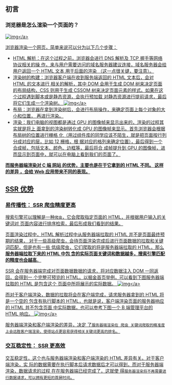 ## 初言

### 浏览器是怎么渲染一个页面的？

<a data-fancybox title="img" href="https://p3-juejin.byteimg.com/tos-cn-i-k3u1fbpfcp/f9d54b5db9484e0ca987580fec16f2c4~tplv-k3u1fbpfcp-zoom-in-crop-mark:3024:0:0:0.awebp?">![img](https://p3-juejin.byteimg.com/tos-cn-i-k3u1fbpfcp/f9d54b5db9484e0ca987580fec16f2c4~tplv-k3u1fbpfcp-zoom-in-crop-mark:3024:0:0:0.awebp?)</a>

浏览器渲染一个网页，简单来说可以分为以下几个步骤：

- HTML 解析：在这个过程之前，浏览器会进行 DNS 解析及 TCP 握手等网络协议相关的操
  作，来与用户需要访问的域名服务器建议连接，域名服务器会给用户返回一个 HTML 文本
  用于后面的渲染 （这一点很关键，要注意）。
- 渲染树的构建：浏览器客户端在收到服务端返回的 HTML 文本后，会对 HTML 的文本进行
  相关的解析，其中 DOM 会用于生成 DOM 树来决定页面的布局结构，CSS 则用于生成
  CSSOM 树来决定页面元素的样式。如果在这个过程遇到脚本或是静态资源，会执行预加载
  对静态资源进行提前请求，最后将它们生成一个渲染树。
  <a data-fancybox title="img" href="https://p1-juejin.byteimg.com/tos-cn-i-k3u1fbpfcp/27c2a0c031ba4e9cbe55168392fc514c~tplv-k3u1fbpfcp-zoom-in-crop-mark:3024:0:0:0.awebp?">![img](https://p1-juejin.byteimg.com/tos-cn-i-k3u1fbpfcp/27c2a0c031ba4e9cbe55168392fc514c~tplv-k3u1fbpfcp-zoom-in-crop-mark:3024:0:0:0.awebp?)</a>
- 布局：浏览器在拿到渲染树后，会进行布局操作，来确定页面上每个对象的大小和位置，
  再进行渲染。
- 渲染：我们电脑的视图都是通过 GPU 的图像帧来显示出来的，渲染的过程其实就是将上
  面拿到的渲染树转化成 GPU 的图像帧来显示。首先浏览器会根据布局树的位置进行栅格
  化（用过组件库的同学应该不陌生，就是把页面按行列分成对应的层，比如 12 栅格，根
  据对应的格列来确定位置），最后得到一个合成帧，包括文本、颜色、边框等，最后将合
  成帧提升到 GPU 的图像帧，进而显示到页面中，就可以在电脑上看到我们的页面了。

**而服务器端渲染对 C 端 网站 的优势，主要也是在于它拿到的 HTML 不同。 这样的差异
，会给 Web 应用带来不同的表现。**

## SSR 优势

### 易传播性： SSR 爬虫精度更高

搜索引擎可以理解是一种`爬虫`，它会爬取指定页面的 HTML，并根据用户输入的关键词对
页面内容进行排序检索，最后形成我们看到的结果。

页面渲染过程中，HTML 解析过程中从服务器端拉取的 HTML 并不是页面最终预期的结果，
对于一些高级爬虫，会待页面渲染完成后进行页面数据的拉取和关键词匹配，但是也有一些
低级爬虫，它们爬取的将是服务器端拉取的 HTML，那么**服务器端拉取下来的 HTML 中包
含的实际页面关键词和数据越多，搜索引擎匹配的精度也会越高**。

SSR 会在服务器端完成对页面数据数据的请求，将对应数据注入 DOM 一同返回，会得到一
个完整可预览的 HTML。以掘金首页举例，可以看到下图服务器端拉取的 HTML 是包含这个
页面中所将展示的实际数据。
<a data-fancybox title="img" href="https://p9-juejin.byteimg.com/tos-cn-i-k3u1fbpfcp/aef693bd60eb4b9b945012677c204686~tplv-k3u1fbpfcp-zoom-in-crop-mark:3024:0:0:0.awebp?">![img](https://p9-juejin.byteimg.com/tos-cn-i-k3u1fbpfcp/aef693bd60eb4b9b945012677c204686~tplv-k3u1fbpfcp-zoom-in-crop-mark:3024:0:0:0.awebp?)</a>

而对于客户端渲染，数据的拉取将会在客户端完成，请求服务器拿到的 HTML 将是一个空的
包含有执行脚本的 HTML，也就是说，客户端渲染页面的服务器响应的 HTML 并不包含页面
中实际数据，也可以参考下图一个 B 端管理平台的 HTML 响应。
<a data-fancybox title="img" href="https://p3-juejin.byteimg.com/tos-cn-i-k3u1fbpfcp/c2141ea4cac4480087846dfab8e74150~tplv-k3u1fbpfcp-zoom-in-crop-mark:3024:0:0:0.awebp?">![img](https://p3-juejin.byteimg.com/tos-cn-i-k3u1fbpfcp/c2141ea4cac4480087846dfab8e74150~tplv-k3u1fbpfcp-zoom-in-crop-mark:3024:0:0:0.awebp?)</a>

服务器端渲染和客户端渲染的差异，决定
了`服务器端渲染在 爬虫 关键词爬取的精准度上会远胜客户端渲染，使得站点更容易获得相关关键词更高的排名`。

### 交互稳定性： SSR 更高效

交互稳定性，这个也与服务器端渲染和客户端渲染的 HTML 差异有关。对于客户端渲染，实
际的数据需要在执行脚本后请求数据后才可以得到，而对于服务器端渲染，数据请求的过程
在在服务器端已经完成了，这就使
得`服务器渲染将不再需要进行数据请求，可以拥有更短的首屏时间`。
